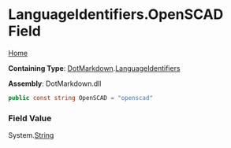<a name="_top"></a>

# LanguageIdentifiers\.OpenSCAD Field

[Home](../../../README.md#_top)

**Containing Type**: [DotMarkdown](../../README.md#_top)\.[LanguageIdentifiers](../README.md#_top)

**Assembly**: DotMarkdown\.dll

```csharp
public const string OpenSCAD = "openscad"
```

### Field Value

System\.[String](https://docs.microsoft.com/en-us/dotnet/api/system.string)